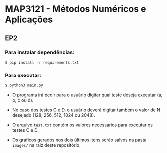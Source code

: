 # MAP3121 - Métodos Numéricos e Aplicações

## EP2

### Para instalar dependências:  
```bash
$ pip install -r requirements.txt
```
### Para executar:
```bash
$ python3 main.py
```

- O programa irá pedir para o usuário digitar qual teste deseja executar (a, b, c ou d).

- No caso dos testes C e D, o usuário deverá digitar também o valor de N desejado (128, 256, 512, 1024 ou 2048).

- O arquivo `test.txt` contém os valores necessários para executar os testes C e D.

- Os gráficos gerados nos dois últimos itens serão salvos na pasta `images/` na raiz deste repositório.
